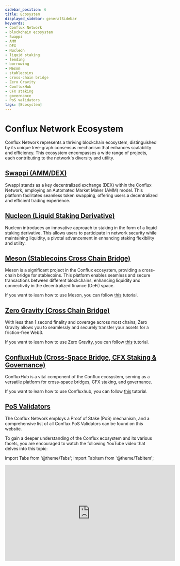 ```yaml
---
sidebar_position: 6
title: Ecosystem
displayed_sidebar: generalSidebar
keywords: 
- Conflux Network
- blockchain ecosystem
- Swappi
- AMM
- DEX
- Nucleon
- liquid staking
- lending
- borrowing
- Meson
- stablecoins
- cross-chain bridge
- Zero Gravity
- ConfluxHub
- CFX staking
- governance
- PoS validators
tags: [Ecosystem]
---
```



# Conflux Network Ecosystem

Conflux Network represents a thriving blockchain ecosystem, distinguished by its unique tree-graph consensus mechanism that enhances scalability and efficiency. This ecosystem encompasses a wide range of projects, each contributing to the network's diversity and utility.

## [Swappi (AMM/DEX)](https://swappi.io/)
Swappi stands as a key decentralized exchange (DEX) within the Conflux Network, employing an Automated Market Maker (AMM) model. This platform facilitates seamless token swapping, offering users a decentralized and efficient trading experience.

## [Nucleon (Liquid Staking Derivative)](https://www.nucleon.space/)

Nucleon introduces an innovative approach to staking in the form of a liquid staking derivative. This allows users to participate in network security while maintaining liquidity, a pivotal advancement in enhancing staking flexibility and utility.

## [Meson (Stablecoins Cross Chain Bridge)](https://meson.fi/)

Meson is a significant project in the Conflux ecosystem, providing a cross-chain bridge for stablecoins. This platform enables seamless and secure transactions between different blockchains, enhancing liquidity and connectivity in the decentralized finance (DeFi) space.

If you want to learn how to use Meson, you can follow [this](../tutorials/transferring-funds/across-chains/transfer-stablecoins-across-chains-using-meson.md) tutorial.

## [Zero Gravity (Cross Chain Bridge)](https://portal.zglabs.org/)

With less than 1 second finality and coverage across most chains, Zero Gravity allows you to seamlessly and securely transfer your assets for a friction-free Web3.

If you want to learn how to use Zero Gravity, you can follow [this](../tutorials/transferring-funds/across-chains/zero-gravity.md) tutorial.

## [ConfluxHub (Cross-Space Bridge, CFX Staking & Governance)](https://confluxhub.io/)

ConfluxHub is a vital component of the Conflux ecosystem, serving as a versatile platform for cross-space bridges, CFX staking, and governance. 

If you want to learn how to use Confluxhub, you can follow [this](../tutorials/transferring-funds/transfer-funds-across-spaces.md) tutorial.

## [PoS Validators](https://www.conflux-pos-validators.com/)

The Conflux Network employs a Proof of Stake (PoS) mechanism, and a comprehensive list of all Conflux PoS Validators can be found on this website. 

To gain a deeper understanding of the Conflux ecosystem and its various facets, you are encouraged to watch the following YouTube video that delves into this topic:

import Tabs from '@theme/Tabs';
import TabItem from '@theme/TabItem';

<Tabs>
  <TabItem value="youtube" label="Conflux Ecosystem">
    <iframe width="560" height="315" src="https://www.youtube.com/embed/fTdpAD50ORk?si=CmZkv3YEHcVJrMah" title="YouTube video player" frameborder="0" allow="accelerometer; autoplay; clipboard-write; encrypted-media; gyroscope; picture-in-picture; web-share" allowfullscreen>
    </iframe>
  </TabItem>
</Tabs>

